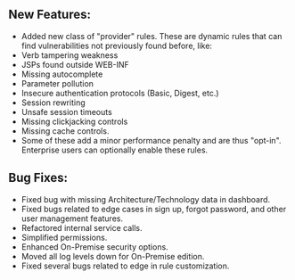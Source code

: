 <!--
title: "Contrast 2.0.3 Release Notes, March 18th, 2013"
description: "Contrast 2.0.3 Release Notes, March 18th, 2013"
tags: "2.0.3 March Release Notes"
-->

## New Features:
* Added new class of "provider" rules. These are dynamic rules that can find vulnerabilities not previously found before, like:
 * Verb tampering weakness
 * JSPs found outside WEB-INF
 * Missing autocomplete
 * Parameter pollution
 * Insecure authentication protocols (Basic, Digest, etc.)
 * Session rewriting
 * Unsafe session timeouts
 * Missing clickjacking controls
 * Missing cache controls.
 * Some of these add a minor performance penalty and are thus "opt-in". Enterprise users can optionally enable these rules.

## Bug Fixes:
* Fixed bug with missing Architecture/Technology data in dashboard.
* Fixed bugs related to edge cases in sign up, forgot password, and other user management features.
* Refactored internal service calls.
* Simplified permissions.
* Enhanced On-Premise security options.
* Moved all log levels down for On-Premise edition.
* Fixed several bugs related to edge in rule customization. 
